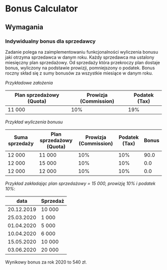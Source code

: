 Bonus Calculator
================
 
## Wymagania
 
### Indywidualny bonus dla sprzedawcy
 
Zadanie polega na zaimplementowaniu funkcjonalności wyliczenia bonusu jaki otrzyma sprzedawca w danym roku.
Każdy sprzedawca ma ustalony miesięczny plan sprzedażowy. Od sprzedaży która przekroczy plan dostaje bonus, wyliczony na podstawie prowizji, pomniejszony o podatek. Bonus roczny skład się z sumy bonusów za wszystkie miesiące w danym roku.
 
*Przykładowe założenia*
 
|Plan sprzedażowy (Quota)|   Prowizja (Commission)|   Podatek (Tax) | 
|-----|----------------------|-------------------------|
| 11 000 |    10%        |                        19%|

 
*Przykład wyliczenia bonusu*
 
|Suma sprzedaży  |Plan sprzedażowy (Quota)|    Prowizja (Commission) |       Podatek (Tax)  | Bonus|
|----------|-----|----------------------|-------------------------|---|
|12 000    | 11 000 |    10%        |                        10%|                90.0|
|12 000    | 15 000 |    10% |                        10%|                0.0|
|12 000    | 12 000|    10% |                    10%|                0.0|
 
*Przykład zakładając plan sprzedażowy = 15 000, prowizję 10% i podatek 10%*:
 
|data|Sprzedaż|    	 
|---|-----|
|20.12.2019| 10 000 |
|25.03.2020| 1 000 |
|01.04.2020| 5 000 |
|10.04.2020| 6 000 |
|15.05.2020| 10 000 |
|03.06.2020| 20 000 |

Wynikowy bonus za rok 2020 to 540 zł.
  
 

